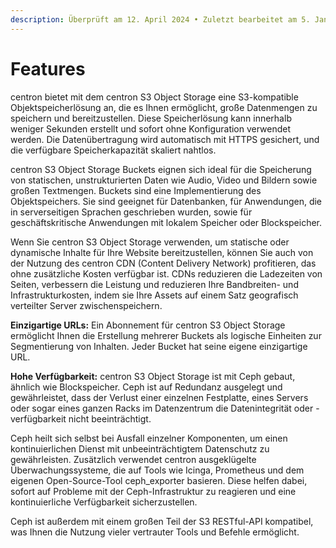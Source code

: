 ```yaml
---
description: Überprüft am 12. April 2024 • Zuletzt bearbeitet am 5. Januar 2025
---
```


# Features

centron bietet mit dem centron S3 Object Storage eine S3-kompatible Objektspeicherlösung an, die es Ihnen ermöglicht, große Datenmengen zu speichern und bereitzustellen. Diese Speicherlösung kann innerhalb weniger Sekunden erstellt und sofort ohne Konfiguration verwendet werden. Die Datenübertragung wird automatisch mit HTTPS gesichert, und die verfügbare Speicherkapazität skaliert nahtlos.

centron S3 Object Storage Buckets eignen sich ideal für die Speicherung von statischen, unstrukturierten Daten wie Audio, Video und Bildern sowie großen Textmengen. Buckets sind eine Implementierung des Objektspeichers. Sie sind geeignet für Datenbanken, für Anwendungen, die in serverseitigen Sprachen geschrieben wurden, sowie für geschäftskritische Anwendungen mit lokalem Speicher oder Blockspeicher.

Wenn Sie centron S3 Object Storage verwenden, um statische oder dynamische Inhalte für Ihre Website bereitzustellen, können Sie auch von der Nutzung des centron CDN (Content Delivery Network) profitieren, das ohne zusätzliche Kosten verfügbar ist. CDNs reduzieren die Ladezeiten von Seiten, verbessern die Leistung und reduzieren Ihre Bandbreiten- und Infrastrukturkosten, indem sie Ihre Assets auf einem Satz geografisch verteilter Server zwischenspeichern.

**Einzigartige URLs:** Ein Abonnement für centron S3 Object Storage ermöglicht Ihnen die Erstellung mehrerer Buckets als logische Einheiten zur Segmentierung von Inhalten. Jeder Bucket hat seine eigene einzigartige URL.

**Hohe Verfügbarkeit:** centron S3 Object Storage ist mit Ceph gebaut, ähnlich wie Blockspeicher. Ceph ist auf Redundanz ausgelegt und gewährleistet, dass der Verlust einer einzelnen Festplatte, eines Servers oder sogar eines ganzen Racks im Datenzentrum die Datenintegrität oder -verfügbarkeit nicht beeinträchtigt.

Ceph heilt sich selbst bei Ausfall einzelner Komponenten, um einen kontinuierlichen Dienst mit unbeeinträchtigtem Datenschutz zu gewährleisten. Zusätzlich verwendet centron ausgeklügelte Überwachungssysteme, die auf Tools wie Icinga, Prometheus und dem eigenen Open-Source-Tool ceph\_exporter basieren. Diese helfen dabei, sofort auf Probleme mit der Ceph-Infrastruktur zu reagieren und eine kontinuierliche Verfügbarkeit sicherzustellen.

Ceph ist außerdem mit einem großen Teil der S3 RESTful-API kompatibel, was Ihnen die Nutzung vieler vertrauter Tools und Befehle ermöglicht.
